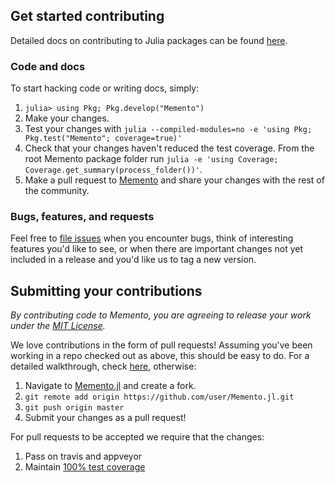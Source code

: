 ## Get started contributing

Detailed docs on contributing to Julia packages can be found [here](http://docs.julialang.org/en/stable/manual/packages/#package-development).

### Code and docs

To start hacking code or writing docs, simply:

1. `julia> using Pkg; Pkg.develop("Memento")`
2. Make your changes.
3. Test your changes with `julia --compiled-modules=no -e 'using Pkg; Pkg.test("Memento"; coverage=true)'`
4. Check that your changes haven't reduced the test coverage. From the root Memento package folder run `julia -e 'using Coverage; Coverage.get_summary(process_folder())'`.
5. Make a pull request to [Memento](https://github.com/invenia/Memento.jl) and share your changes with the rest of the community.

### Bugs, features, and requests

Feel free to [file issues](https://github.com/invenia/Memento.jl/issues) when you encounter bugs, think of interesting features you'd like to see, or when there are important changes not yet included in a release and you'd like us to tag a new version.

## Submitting your contributions

*By contributing code to Memento, you are agreeing to release your work under the [MIT License](https://github.com/invenia/Memento.jl/blob/master/LICENSE).*

We love contributions in the form of pull requests! Assuming you've been working in a repo checked out as above, this should be easy to do. For a detailed walkthrough, check [here](https://help.github.com/articles/fork-a-repo), otherwise:

1. Navigate to [Memento.jl](https://github.com/invenia/Memento.jl) and create a fork.
2. `git remote add origin https://github.com/user/Memento.jl.git`
3. `git push origin master`
4. Submit your changes as a pull request!

For pull requests to be accepted we require that the changes:

1. Pass on travis and appveyor
2. Maintain [100% test coverage](http://myronmars.to/n/dev-blog/2012/05/in-defense-of-100-test-coverage)
